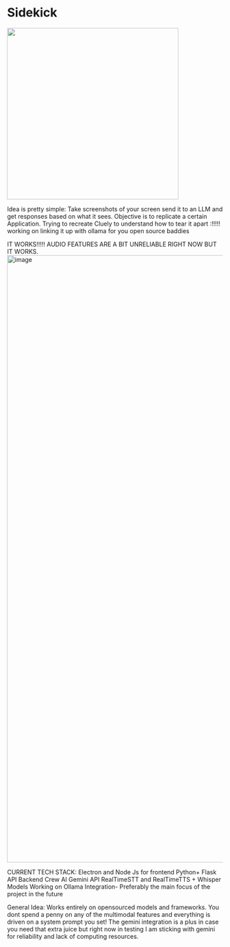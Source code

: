 # Sidekick
<img length="600" width="400"  src="https://github.com/user-attachments/assets/19d62006-ed38-46c1-8519-38cfb554110c" />

Idea is pretty simple: Take screenshots of your screen send it to an LLM and get responses based on what it sees. Objective is to replicate a certain Application. Trying to recreate Cluely to understand how to tear it apart :!!!!!
working on linking it up with ollama for you open source baddies

IT WORKS!!!!! AUDIO FEATURES ARE A BIT UNRELIABLE RIGHT NOW BUT IT WORKS. 
<img width="1417" alt="image" src="https://github.com/user-attachments/assets/f6eb51a6-e2a2-400e-b794-3907cb209323" />

CURRENT TECH STACK:
Electron and Node Js for frontend
Python+ Flask API Backend
Crew AI
Gemini API
RealTimeSTT and RealTimeTTS + Whisper Models
Working on Ollama Integration- Preferably the main focus of the project in the future

General Idea: Works entirely on opensourced models and frameworks. You dont spend a penny on any of the multimodal features and everything is driven on a system prompt you set!
The gemini integration is a plus in case you need that extra juice but right now in testing I am sticking with gemini for reliability and lack of computing resources. 

